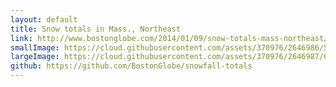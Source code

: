 ```yaml
---
layout: default
title: Snow totals in Mass., Northeast
link: http://www.bostonglobe.com/2014/01/09/snow-totals-mass-northeast/badi2tA5EWGipQN6xjPX3L/story.html
smallImage: https://cloud.githubusercontent.com/assets/370976/2646986/5b939424-bf45-11e3-84e0-44acd0fbdff5.jpg
largeImage: https://cloud.githubusercontent.com/assets/370976/2646987/6009cd48-bf45-11e3-8ae7-2918d0319b73.jpg
github: https://github.com/BostonGlobe/snowfall-totals
---
```

